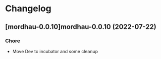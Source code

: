 # Changelog



## [mordhau-0.0.10]mordhau-0.0.10 (2022-07-22)

### Chore

- Move Dev to incubator and some cleanup
  
  